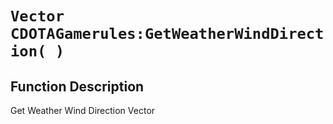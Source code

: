 # `Vector CDOTAGamerules:GetWeatherWindDirection( )`
## Function Description
Get Weather Wind Direction Vector
